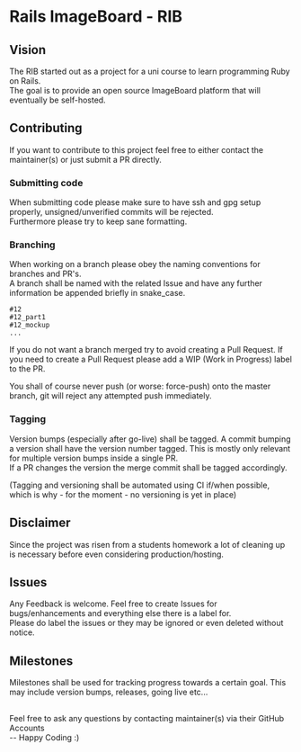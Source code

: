 # Rails ImageBoard - RIB

## Vision
The RIB started out as a project for a uni course to learn programming Ruby on Rails.  
The goal is to provide an open source ImageBoard platform that will eventually be self-hosted.  

## Contributing
If you want to contribute to this project feel free to either contact the maintainer(s) or just submit a PR directly.

### Submitting code
When submitting code please make sure to have ssh and gpg setup properly, unsigned/unverified commits will be rejected.  
Furthermore please try to keep sane formatting.

### Branching
When working on a branch please obey the naming conventions for branches and PR's.  
A branch shall be named with the related Issue and have any further information be appended briefly in snake_case.  
```
#12
#12_part1
#12_mockup
...
```
If you do not want a branch merged try to avoid creating a Pull Request.
If you need to create a Pull Request please add a WIP (Work in Progress) label to the PR. 

You shall of course never push (or worse: force-push) onto the master branch, git will reject any attempted push immediately.

### Tagging
Version bumps (especially after go-live) shall be tagged. A commit bumping a version shall have the version number tagged.
This is mostly only relevant for multiple version bumps inside a single PR.  
If a PR changes the version the merge commit shall be tagged accordingly.

(Tagging and versioning shall be automated using CI if/when possible, which is why - for the moment - no versioning is yet in place)

## Disclaimer
Since the project was risen from a students homework a lot of cleaning up is necessary before even considering production/hosting.

## Issues
Any Feedback is welcome. Feel free to create Issues for bugs/enhancements and everything else there is a label for.  
Please do label the issues or they may be ignored or even deleted without notice.

## Milestones
Milestones shall be used for tracking progress towards a certain goal. This may include version bumps, releases, going live etc... 

##
Feel free to ask any questions by contacting maintainer(s) via their GitHub Accounts  
-- Happy Coding :)